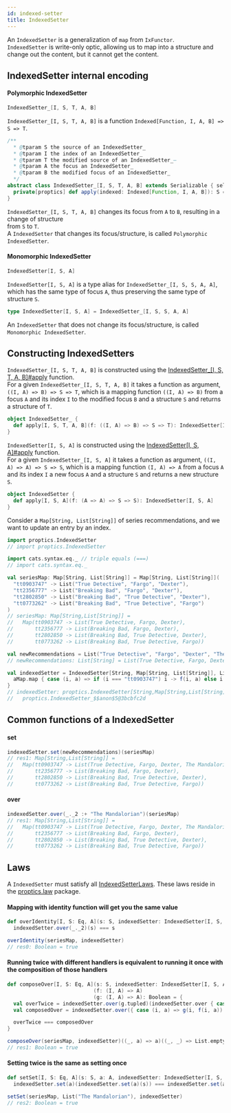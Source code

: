 ```yaml
---
id: indexed-setter
title: IndexedSetter
---
```


An `IndexedSetter` is a generalization of `map` from `IxFunctor`.</br>
`IndexedSetter` is write-only optic, allowing us to map into a structure and change out the content, but it cannot get the content.

## IndexedSetter internal encoding

#### Polymorphic IndexedSetter

```scala
IndexedSetter_[I, S, T, A, B]
```

`IndexedSetter_[I, S, T, A, B]` is a function `Indexed[Function, I, A, B] => S => T`.

```scala
/**
  * @tparam S the source of an IndexedSetter_
  * @tparam I the index of an IndexedSetter_
  * @tparam T the modified source of an IndexedSetter_—
  * @tparam A the focus an IndexedSetter_
  * @tparam B the modified focus of an IndexedSetter_
  */
abstract class IndexedSetter_[I, S, T, A, B] extends Serializable { self =>
  private[proptics] def apply(indexed: Indexed[Function, I, A, B]): S => T
}
```

`IndexedSetter_[I, S, T, A, B]` changes its focus from `A` to `B`, resulting in a change of structure</br> from `S` to `T`.</br>
 A `IndexedSetter` that changes its focus/structure, is called `Polymorphic IndexedSetter`.

#### Monomorphic IndexedSetter
    
```scala
IndexedSetter[I, S, A]
```
    
`IndexedSetter[I, S, A]` is a type alias for `IndexedSetter_[I, S, S, A, A]`, which has the same type of focus `A`, thus preserving the same type of structure `S`.

```scala
type IndexedSetter[I, S, A] = IndexedSetter_[I, S, S, A, A]
``` 

An `IndexedSetter` that does not change its focus/structure, is called `Monomorphic IndexedSetter`.

## Constructing IndexedSetters

`IndexedSetter_[I, S, T, A, B]` is constructed using the [IndexedSetter_[I, S, T, A, B]#apply](/Proptics/api/proptics/IndexedSetter_$.html) function.</br>
For a given `IndexedSetter_[I, S, T, A, B]` it takes a function as argument, `((I, A) => B) => S => T`, which is a mapping function `((I, A) => B)` from a focus `A` and its index `I` to the modified focus `B`
and a structure `S` and returns a structure of `T`.

```scala
object IndexedSetter_ {
  def apply[I, S, T, A, B](f: ((I, A) => B) => S => T): IndexedSetter[I, S, T, A, B]
}
```

`IndexedSetter[I, S, A]` is constructed using the [IndexedSetter[I, S, A]#apply](/Proptics/api/proptics/IndexedSetter$.html) function.</br>
For a given `IndexedSetter_[I, S, A]` it takes a function as argument, `((I, A) => A) => S => S`,  which is a mapping function `(I, A) => A` from a focus `A` and its index `I` a new focus `A` and a structure `S` and returns a new structure `S`.

```scala
object IndexedSetter {
  def apply[I, S, A](f: (A => A) => S => S): IndexedSetter[I, S, A]
}
```

Consider a `Map[String, List[String]]` of series recommendations, and we want to update 
an entry by an index.

```scala
import proptics.IndexedSetter
// import proptics.IndexedSetter

import cats.syntax.eq._ // triple equals (===) 
// import cats.syntax.eq._

val seriesMap: Map[String, List[String]] = Map[String, List[String]](
  "tt0903747" -> List("True Detective", "Fargo", "Dexter"),
  "tt2356777" -> List("Breaking Bad", "Fargo", "Dexter"),
  "tt2802850" -> List("Breaking Bad", "True Detective", "Dexter"),
  "tt0773262" -> List("Breaking Bad", "True Detective", "Fargo")
)
// seriesMap: Map[String,List[String]] = 
//   Map(tt0903747 -> List(True Detective, Fargo, Dexter), 
//       tt2356777 -> List(Breaking Bad, Fargo, Dexter), 
//       tt2802850 -> List(Breaking Bad, True Detective, Dexter), 
//       tt0773262 -> List(Breaking Bad, True Detective, Fargo))

val newRecommendations = List("True Detective", "Fargo", "Dexter", "The Mandalorian")
// newRecommendations: List[String] = List(True Detective, Fargo, Dexter, The Mandalorian)

val indexedSetter = IndexedSetter[String, Map[String, List[String]], List[String]] { f => aMap =>
  aMap.map { case (i, a) => if (i === "tt0903747") i -> f(i, a) else i -> a }
}
// indexedSetter: proptics.IndexedSetter[String,Map[String,List[String]],List[String]] = 
//   proptics.IndexedSetter_$$anon$5@3bcbfc2d
```

## Common functions of a IndexedSetter

#### set
```scala
indexedSetter.set(newRecommendations)(seriesMap)
// res1: Map[String,List[String]] = 
//   Map(tt0903747 -> List(True Detective, Fargo, Dexter, The Mandalorian), 
//       tt2356777 -> List(Breaking Bad, Fargo, Dexter), 
//       tt2802850 -> List(Breaking Bad, True Detective, Dexter), 
//       tt0773262 -> List(Breaking Bad, True Detective, Fargo))
```

#### over
```scala
indexedSetter.over(_._2 :+ "The Mandalorian")(seriesMap)
// res1: Map[String,List[String]] = 
//   Map(tt0903747 -> List(True Detective, Fargo, Dexter, The Mandalorian), 
//       tt2356777 -> List(Breaking Bad, Fargo, Dexter), 
//       tt2802850 -> List(Breaking Bad, True Detective, Dexter), 
//       tt0773262 -> List(Breaking Bad, True Detective, Fargo))
```

## Laws

A `IndexedSetter` must satisfy all [IndexedSetterLaws](/Proptics/api/proptics/law/IndexedSetterLaws.html). These laws reside in the [proptics.law](/Proptics/api/proptics/law/index.html) package.

#### Mapping with identity function will get you the same value

```scala
def overIdentity[I, S: Eq, A](s: S, indexedSetter: IndexedSetter[I, S, A]): Boolean =
  indexedSetter.over(_._2)(s) === s

overIdentity(seriesMap, indexedSetter)
// res0: Boolean = true 
```

#### Running twice with different handlers is equivalent to running it once with the composition of those handlers

```scala
def composeOver[I, S: Eq, A](s: S, indexedSetter: IndexedSetter[I, S, A])
                            (f: (I, A) => A)
                            (g: (I, A) => A): Boolean = {
  val overTwice = indexedSetter.over(g.tupled)(indexedSetter.over { case (i, a) => f(i, a) }(s))
  val composedOver = indexedSetter.over({ case (i, a) => g(i, f(i, a)) })(s)

  overTwice === composedOver
}

composeOver(seriesMap, indexedSetter)((_, a) => a)((_, _) => List.empty[String])
// res1: Boolean = true 
```
#### Setting twice is the same as setting once
 
```scala
def setSet[I, S: Eq, A](s: S, a: A, indexedSetter: IndexedSetter[I, S, A]): Boolean =
  indexedSetter.set(a)(indexedSetter.set(a)(s)) === indexedSetter.set(a)(s)

setSet(seriesMap, List("The Mandalorian"), indexedSetter)
// res2: Boolean = true 
```